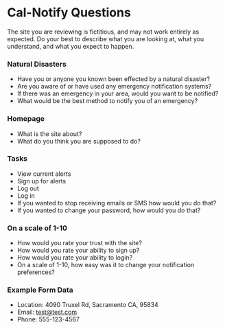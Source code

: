 # Cal-Notify Questions

The site you are reviewing is fictitious, and may not work entirely as expected. Do your best to describe what you are looking at, what you understand, and what you expect to happen. 

### Natural Disasters

* Have you or anyone you known been effected by a natural disaster?
* Are you aware of or have used any emergency notification systems?
* If there was an emergency in your area, would you want to be notified?
* What would be the best method to notify you of an emergency?

### Homepage

* What is the site about?
* What do you think you are supposed to do?

### Tasks

* View current alerts
* Sign up for alerts
* Log out
* Log in
* If you wanted to stop receiving emails or SMS how would you do that?
* If you wanted to change your password, how would you do that?

### On a scale of 1-10

* How would you rate your trust with the site?
* How would you rate your ability to sign up?
* How would you rate your ability to login?
* On a scale of 1-10, how easy was it to change your notification preferences?

### Example Form Data

* Location: 4090 Truxel Rd, Sacramento CA, 95834
* Email: test@test.com
* Phone: 555-123-4567
